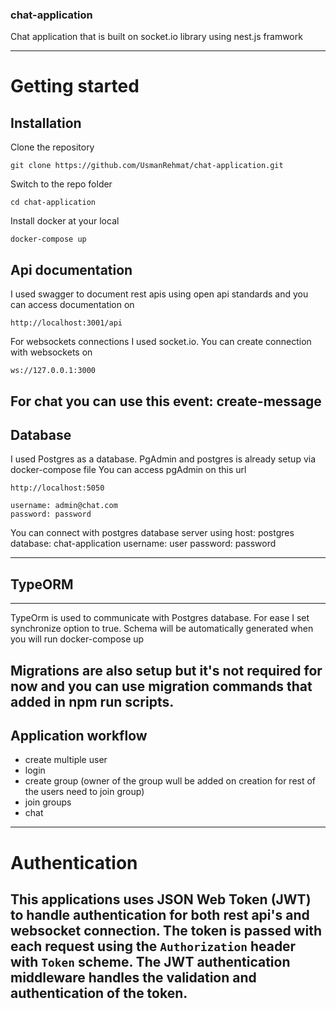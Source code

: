 ### chat-application
Chat application that is built on socket.io library using nest.js framwork

----------

# Getting started

## Installation

Clone the repository

    git clone https://github.com/UsmanRehmat/chat-application.git

Switch to the repo folder

    cd chat-application
    
Install docker at your local

    docker-compose up

## Api documentation
I used swagger to document rest apis using open api standards and you can access documentation on 

    http://localhost:3001/api

For websockets connections I used socket.io. You can create connection with websockets on 

    ws://127.0.0.1:3000

For chat you can use this 
event: create-message      
----------

## Database
I used Postgres as a database. PgAdmin and postgres is already setup via docker-compose file
You can access pgAdmin on this url

    http://localhost:5050

    username: admin@chat.com
    password: password

You can connect with postgres database server using
    host: postgres
    database: chat-application
    username: user
    password: password

----------

## TypeORM

----------

TypeOrm is used to communicate with Postgres database. For ease I set synchronize option to true. Schema will be automatically generated when you will run docker-compose up 

Migrations are also setup but it's not required for now and you can use migration commands that added in npm run scripts.    
----------


## Application workflow

- create multiple user
- login
- create group (owner of the group wull be added on creation for rest of the users need to join group)
- join groups
- chat


----------

# Authentication
 
This applications uses JSON Web Token (JWT) to handle authentication for both rest api's and websocket connection. The token is passed with each request using the `Authorization` header with `Token` scheme. The JWT authentication middleware handles the validation and authentication of the token.
----------
 
     

